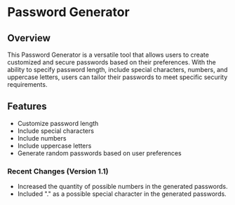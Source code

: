 # Password Generator

## Overview

This Password Generator is a versatile tool that allows users to create customized and secure passwords based on their preferences. With the ability to specify password length, include special characters, numbers, and uppercase letters, users can tailor their passwords to meet specific security requirements.

## Features

- Customize password length
- Include special characters
- Include numbers
- Include uppercase letters
- Generate random passwords based on user preferences

### Recent Changes (Version 1.1)

- Increased the quantity of possible numbers in the generated passwords.
- Included "." as a possible special character in the generated passwords.